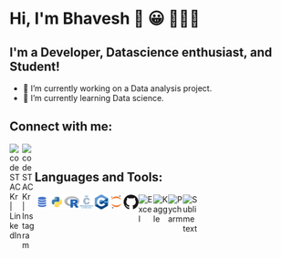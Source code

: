 # Hi, I'm Bhavesh 👋 😀 👨🏼‍💻

## I'm a Developer, Datascience enthusiast, and Student!
- 🔭 I’m currently working on a Data analysis project.
- 🌱 I’m currently learning Data science.

## Connect with me:
[<img align="left" alt="codeSTACKr | LinkedIn" width="22px" src="https://cdn.jsdelivr.net/npm/simple-icons@v3/icons/linkedin.svg" />](https://www.linkedin.com/in/bhavesh-yadav-1b0309197/)
[<img align="left" alt="codeSTACKr | Instagram" width="22px" src="https://cdn.jsdelivr.net/npm/simple-icons@v3/icons/instagram.svg" />](https://www.instagram.com/bhavesh.16.8/)

<br />

## Languages and Tools:
<img align="left" alt="sql" width="26px" src="https://raw.githubusercontent.com/github/explore/80688e429a7d4ef2fca1e82350fe8e3517d3494d/topics/sql/sql.png" />
<img align="left" alt="Python" width="26px" src="https://raw.githubusercontent.com/github/explore/80688e429a7d4ef2fca1e82350fe8e3517d3494d/topics/python/python.png" />
<img align="left" alt="R" width="26px" src="https://raw.githubusercontent.com/github/explore/80688e429a7d4ef2fca1e82350fe8e3517d3494d/topics/r/r.png" />
<img align="left" alt="C" width="26px" src="https://raw.githubusercontent.com/github/explore/80688e429a7d4ef2fca1e82350fe8e3517d3494d/topics/c/c.png" />
<img align="left" alt="C++" width="26px" src="https://raw.githubusercontent.com/github/explore/80688e429a7d4ef2fca1e82350fe8e3517d3494d/topics/cpp/cpp.png" />
<img align="left" alt="Jupyter" width="26px" src="https://raw.githubusercontent.com/github/explore/80688e429a7d4ef2fca1e82350fe8e3517d3494d/topics/jupyter-notebook/jupyter-notebook.png" />
<img align="left" alt="GitHub" width="26px" src="https://raw.githubusercontent.com/github/explore/78df643247d429f6cc873026c0622819ad797942/topics/github/github.png" />
<img align="left" alt="Excel" width="26px" src="https://www.freepnglogos.com/uploads/excel-png-logo/supported-platforms-excel-logo-png-3.png" />
<img align="left" alt="Kaggle" width="26px" src="https://www.analyticsvidhya.com/wp-content/uploads/2015/06/kaggle-logo-transparent-300.png" />
<img align="left" alt="Pycharm" width="26px" src="https://upload.wikimedia.org/wikipedia/commons/thumb/a/a1/PyCharm_Logo.svg/512px-PyCharm_Logo.svg.png" />
<img align="left" alt="Sublime text" width="26px" src="https://upload.wikimedia.org/wikipedia/en/thumb/d/d2/Sublime_Text_3_logo.png/150px-Sublime_Text_3_logo.png" />
